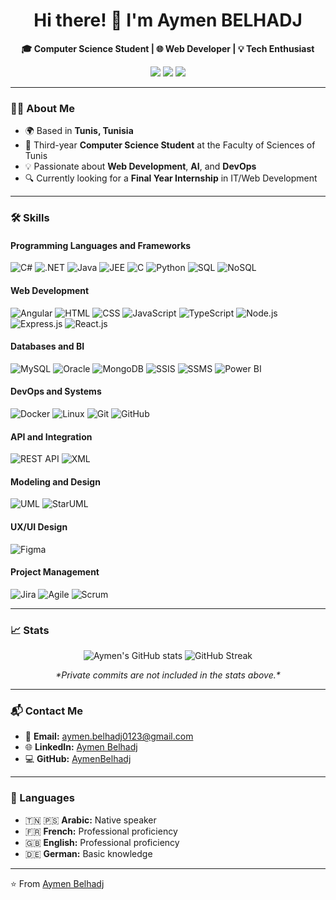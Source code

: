 <h1 align="center">Hi there! 👋 I'm Aymen BELHADJ</h1>

<p align="center">
  <b>🎓 Computer Science Student | 🌐 Web Developer | 💡 Tech Enthusiast</b>
</p>

<p align="center">
  <a href="https://github.com/AymenBelhadj"><img src="https://img.shields.io/github/followers/AymenBelhadj?label=Follow&style=social"></a>
  <a href="https://www.linkedin.com/in/aymen-belhadj-43bb8b242/"><img src="https://img.shields.io/badge/-LinkedIn-blue?style=flat-square&logo=linkedin"></a>
  <a href="mailto:aymen.belhadj0123@gmail.com"><img src="https://img.shields.io/badge/-Email-d14836?style=flat-square&logo=gmail&logoColor=white"></a>
</p>

---

### 👨‍💻 About Me
- 🌍 Based in **Tunis, Tunisia** 
- 📖 Third-year **Computer Science Student** at the Faculty of Sciences of Tunis  
- 💡 Passionate about **Web Development**, **AI**, and **DevOps**  
- 🔍 Currently looking for a **Final Year Internship** in IT/Web Development  

---

### 🛠️ Skills

#### Programming Languages and Frameworks
![C#](https://img.shields.io/badge/-C%23-239120?style=flat-square&logo=c-sharp&logoColor=white)
![.NET](https://img.shields.io/badge/-.NET-512BD4?style=flat-square&logo=dotnet&logoColor=white)
![Java](https://img.shields.io/badge/-Java-007396?style=flat-square&logo=java)
![JEE](https://img.shields.io/badge/-JEE-007396?style=flat-square&logo=java&logoColor=white)
![C](https://img.shields.io/badge/-C-00599C?style=flat-square&logo=c&logoColor=white)
![Python](https://img.shields.io/badge/-Python-3776AB?style=flat-square&logo=python&logoColor=white)
![SQL](https://img.shields.io/badge/-SQL-4479A1?style=flat-square&logo=mysql&logoColor=white)
![NoSQL](https://img.shields.io/badge/-NoSQL-47A248?style=flat-square&logo=mongodb&logoColor=white)

#### Web Development
![Angular](https://img.shields.io/badge/-Angular-DD0031?style=flat-square&logo=angular&logoColor=white)
![HTML](https://img.shields.io/badge/-HTML5-E34F26?style=flat-square&logo=html5&logoColor=white)
![CSS](https://img.shields.io/badge/-CSS3-1572B6?style=flat-square&logo=css3)
![JavaScript](https://img.shields.io/badge/-JavaScript-F7DF1E?style=flat-square&logo=javascript&logoColor=black)
![TypeScript](https://img.shields.io/badge/-TypeScript-007ACC?style=flat-square&logo=typescript)
![Node.js](https://img.shields.io/badge/-Node.js-339933?style=flat-square&logo=node-dot-js&logoColor=white)
![Express.js](https://img.shields.io/badge/-Express.js-000000?style=flat-square&logo=express&logoColor=white)
![React.js](https://img.shields.io/badge/-React-61DAFB?style=flat-square&logo=react&logoColor=black)

#### Databases and BI
![MySQL](https://img.shields.io/badge/-MySQL-4479A1?style=flat-square&logo=mysql&logoColor=white)
![Oracle](https://img.shields.io/badge/-Oracle-F80000?style=flat-square&logo=oracle)
![MongoDB](https://img.shields.io/badge/-MongoDB-47A248?style=flat-square&logo=mongodb&logoColor=white)
![SSIS](https://img.shields.io/badge/-SSIS-blue?style=flat-square)
![SSMS](https://img.shields.io/badge/-SSMS-blue?style=flat-square)
![Power BI](https://img.shields.io/badge/-PowerBI-F2C811?style=flat-square&logo=power-bi&logoColor=black)

#### DevOps and Systems
![Docker](https://img.shields.io/badge/-Docker-2496ED?style=flat-square&logo=docker&logoColor=white)
![Linux](https://img.shields.io/badge/-Linux-FCC624?style=flat-square&logo=linux&logoColor=black)
![Git](https://img.shields.io/badge/-Git-F05032?style=flat-square&logo=git&logoColor=white)
![GitHub](https://img.shields.io/badge/-GitHub-181717?style=flat-square&logo=github)

#### API and Integration
![REST API](https://img.shields.io/badge/-REST_API-FF6C37?style=flat-square&logo=api&logoColor=white)
![XML](https://img.shields.io/badge/-XML-00599C?style=flat-square)

#### Modeling and Design
![UML](https://img.shields.io/badge/-UML-00599C?style=flat-square)
![StarUML](https://img.shields.io/badge/-StarUML-17A0DA?style=flat-square)

#### UX/UI Design
![Figma](https://img.shields.io/badge/-Figma-F24E1E?style=flat-square&logo=figma&logoColor=white)

#### Project Management
![Jira](https://img.shields.io/badge/-Jira-0052CC?style=flat-square&logo=jira&logoColor=white)
![Agile](https://img.shields.io/badge/-Agile-007396?style=flat-square)
![Scrum](https://img.shields.io/badge/-Scrum-FF6F00?style=flat-square)

---

### 📈 Stats
<p align="center">
  <img src="https://github-readme-stats.vercel.app/api?username=AymenBelhadj&show_icons=true&theme=radical" alt="Aymen's GitHub stats">
  <img src="https://github-readme-streak-stats.herokuapp.com/?user=AymenBelhadj&theme=default" alt="GitHub Streak">
</p>

<p align="center"><i>*Private commits are not included in the stats above.*</i></p>


---

### 📬 Contact Me
- 📧 **Email:** [aymen.belhadj0123@gmail.com](mailto:aymen.belhadj0123@gmail.com)  
- 🌐 **LinkedIn:** [Aymen Belhadj](https://www.linkedin.com/in/aymen-belhadj-43bb8b242/)  
- 💻 **GitHub:** [AymenBelhadj](https://github.com/AymenBelhadj)  

---

### 🌟 Languages
- 🇹🇳 🇵🇸 **Arabic:** Native speaker  
- 🇫🇷 **French:** Professional proficiency 
- 🇬🇧 **English:** Professional proficiency  
- 🇩🇪 **German:** Basic knowledge  

---

⭐️ From [Aymen Belhadj](https://github.com/AymenBelhadj)

